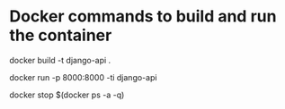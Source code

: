 # Docker commands to build and run the container

docker build -t django-api .

docker run -p 8000:8000 -ti django-api

docker stop $(docker ps -a -q)